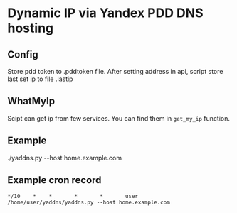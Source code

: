 # Dynamic IP via Yandex PDD DNS hosting

## Config

Store pdd token to .pddtoken file.
After setting address in api, script store last set ip to file .lastip

## WhatMyIp

Scipt can get ip from few services. You can find them in `get_my_ip` function.


## Example

./yaddns.py --host home.example.com


## Example cron record

`
*/10    *    *       *       *       user   /home/user/yaddns/yaddns.py --host home.example.com
`
